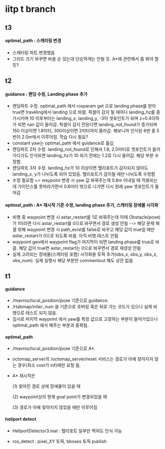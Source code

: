 # iitp t branch

## t3

#### optimal_path : 스캐터링 변경
* 스캐터링 파트 변경했음
* 그리드 크기 바꾸면 바꿀 순 있는데 단순하게는 안될 듯. A*에 관련해서 좀 봐야 할 듯?


## t2

#### guidance : 랜딩 수정, Landing phase 추가
* 랜딩파트 수정. optimal_path 에서 rosparam get 으로 landing phase를 받아 true면 traveling에서 landing 으로 바뀜. 픽셀이 감지 될 때마다 landing_hz를 증가시키며 10 이후부터는 landing_x, landing_y, -3이 셋포인트가 되며 z=0.4이하가 되면 nan 값이 들어감. 픽셀이 감지 안된다면 landing_not_found가 증가되며 150 이상이면 1.8미터, 300이상이면 2미터까지 올라감. 해보니까 인식된 6번 중 5번이 2.0m에서 이루어짐. 학습 다시 필요?
* constant yaw는 optimal_path 에서 guidance로 옮김
* 랜딩파트 2차 수정. landing_not_found로 인해서 1.8, 2.0미터로 셋포인트가 들어가다가도 인식되면 landing_hz가 10 되기 전에는 1.2로 다시 들어감. 해당 부분 수정함. 
* 랜딩파트 3차 수정. landing_hz가 10 이상이면 헬리포트가 감지되지 않아도 landing_x, y가 나뉘도록 되어 있었음. 헬리포트가 감지될 때만 나뉘도록 수정함
* 수정 필요함 => waypoint 변경 시 yaw 값 바꿔주는게 0.8m 이내일 때 적용되는데 가이던스를 못따라가면서 0.8미터 밖으로 나가면 다시 원래 yaw 셋포인트가 들어감

#### optimal_path : A* 재시작 기준 수정, landing phase 추가, 스캐터링 장애물 시각화
* 비행 중 waypoint 변경 시 astar_restart를 1로 바꿔주는데 이때 Obstacle(pose)가 1이라면 다시 astar_restart를 0으로 바꾸면서 경로 생성 안됨
--> 해당 문제 해결 위해 waypoint 변경 시 path_exist를 false로 바꾸고 해당 값이 true일 때만 astar_restart가 0으로 되도록 바꿈. 아직 비행 테스트 안됨
* waypoint gen에서 waypoint flag가 마지막이 되면 landing phase를 true로 바꿈. 해당 값이 true면 astar_restart는 0으로 바꾸면서 경로 재생성 안됨 
* 실제 고려되는 장애물(스캐터링 포함) 시각화용 토픽 추가(obs_x, obs_y, obs_z, obs_num). 실제 실행시 해당 부분만 commentout 해도 상관 없음

## t1

#### guidance

* /mavros/local_position/pose 기준으로 guidance.
* /rtabmap/inlier_num 을 기준으로 호버링 혹은 뒤로 가는 코드가 있으나 실제 비행으로 테스트 되지 않음.
* 임시로 마지막 waypoint 에서 yaw를 특정 값으로 고정하는 부분이 들어가있으나 optimal_path 에서 해주는 부분과 중복됨.

#### optimal_path

* /mavros/local_position/pose 기준으로 A*.
* octomap_server의 /octomap_server/reset 서비스는 경로가 아예 찾아지지 않는 경우(최소 cost가 inf)에만 요청 됨.
* A* 재시작은 

  (1) 찾아진 경로 상에 장애물이 있을 때

  (2) waypoint상의 현재 goal point가 변경되었을 때 
  
  (3) 경로가 아예 찾아지지 않았을 때만 이루어짐
  
#### heliport detect

* HeliportDetector3.mat : 헬리포트 일부만 찍혀도 인식 가능

* ros_detect : pixel_XY 토픽, bboxes 토픽 publish



